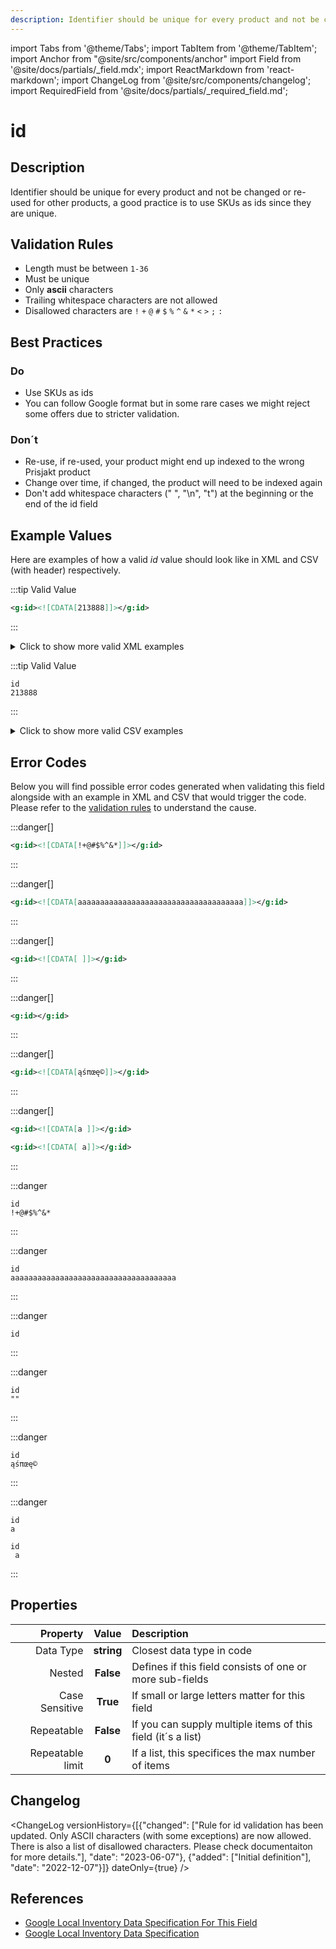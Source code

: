 ```yaml
---
description: Identifier should be unique for every product and not be changed or re-used for other products, a good practice is to use SKUs as ids since they are unique.
---
```


import Tabs from '@theme/Tabs';
import TabItem from '@theme/TabItem';
import Anchor from "@site/src/components/anchor"
import Field from '@site/docs/partials/_field.mdx';
import ReactMarkdown from 'react-markdown';
import ChangeLog from '@site/src/components/changelog';
import RequiredField from '@site/docs/partials/_required_field.md';

# id

<RequiredField/>

## Description

Identifier should be unique for every product and not be changed or re-used for other products, a good practice is to use SKUs as ids since they are unique.






## Validation Rules

- Length must be between `1-36`
- Must be unique
- Only **ascii** characters
- Trailing whitespace characters are not allowed
- Disallowed characters are `!` `+` `@` `#` `$` `%` `^` `&` `*` `<` `>` `;` `:`


## Best Practices


### Do

- Use SKUs as ids
- You can follow Google format but in some rare cases we might reject some offers due to stricter validation.



### Don´t

- Re-use, if re-used, your product might end up indexed to the wrong Prisjakt product
- Change over time, if changed, the product will need to be indexed again
- Don't add whitespace characters (" ", "\n", "t") at the beginning or the end of the id field




## Example Values

Here are examples of how a valid *id* value  should look like in XML and CSV (with header) respectively.

<Tabs>
  <TabItem value="valid_xml" label="XML" default>

:::tip Valid Value

```xml
<g:id><![CDATA[213888]]></g:id>
```

:::

<details>
  <summary>Click to show more valid XML examples</summary>
  <div>

```xml
<g:id><![CDATA[213888]]></g:id>
```

```xml
<g:id><![CDATA[aBCd1123]]></g:id>
```


  </div>
</details>

 </TabItem>
  <TabItem value="valid_csv" label="CSV">

:::tip Valid Value

```csv
id
213888
```

:::

<details>
  <summary>Click to show more valid CSV examples</summary>
  <div>

```csv
id
213888
```

```csv
id
aBCd1123
```


  </div>
</details>

  </TabItem>
</Tabs>

## Error Codes

Below you will find possible error codes generated when validating this field alongside with an example in XML and CSV that would trigger the code. Please refer to the [validation rules](#validation-rules) to understand the cause.

<Tabs>
  <TabItem value="invalid_xml" label="XML" default>

:::danger[**<Anchor id="validation_id_blacklisted_ascii_character" title="validation_id_blacklisted_ascii_character" />**]


```xml
<g:id><![CDATA[!+@#$%^&*]]></g:id>
```

:::

:::danger[**<Anchor id="validation_invalid_length" title="validation_invalid_length" />**]


```xml
<g:id><![CDATA[aaaaaaaaaaaaaaaaaaaaaaaaaaaaaaaaaaaaa]]></g:id>
```

:::

:::danger[**<Anchor id="validation_invalid_value" title="validation_invalid_value" />**]


```xml
<g:id><![CDATA[ ]]></g:id>
```

:::

:::danger[**<Anchor id="validation_missing_value" title="validation_missing_value" />**]


```xml
<g:id></g:id>
```

:::

:::danger[**<Anchor id="validation_non_ascii_character" title="validation_non_ascii_character" />**]


```xml
<g:id><![CDATA[ąśπœę©]]></g:id>
```

:::

:::danger[**<Anchor id="validation_trailing_whitespace" title="validation_trailing_whitespace" />**]


```xml
<g:id><![CDATA[a ]]></g:id>
```
```xml
<g:id><![CDATA[ a]]></g:id>
```

:::


 </TabItem>
  <TabItem value="invalid_csv" label="CSV">

:::danger <Anchor id="validation_id_blacklisted_ascii_character" title="validation_id_blacklisted_ascii_character" />

```csv
id
!+@#$%^&*
```

:::

:::danger <Anchor id="validation_invalid_length" title="validation_invalid_length" />

```csv
id
aaaaaaaaaaaaaaaaaaaaaaaaaaaaaaaaaaaaa
```

:::

:::danger <Anchor id="validation_invalid_value" title="validation_invalid_value" />

```csv
id
```

:::

:::danger <Anchor id="validation_missing_value" title="validation_missing_value" />

```csv
id
""
```

:::

:::danger <Anchor id="validation_non_ascii_character" title="validation_non_ascii_character" />

```csv
id
ąśπœę©
```

:::

:::danger <Anchor id="validation_trailing_whitespace" title="validation_trailing_whitespace" />

```csv
id
a
```
```csv
id
 a
```

:::


  </TabItem>
</Tabs>

## Properties

|     **Property** |         **Value**          | **Description**                                              |
|-----------------:|:--------------------------:|:-------------------------------------------------------------|
|        Data Type |    **string**     | Closest data type in code                                    |
|           Nested |      **False**      | Defines if this field consists of one or more sub-fields     |
|   Case Sensitive |  **True**  | If small or large letters matter for this field              |
|       Repeatable |    **False**    | If you can supply multiple items of this field (it´s a list) |
| Repeatable limit | **0** | If a list, this specifices the max number of items           |

## Changelog
<ChangeLog versionHistory={[{"changed": ["Rule for id validation has been updated. Only ASCII characters (with some exceptions) are now allowed. There is also a list of disallowed characters. Please check documentaiton for more details."], "date": "2023-06-07"}, {"added": ["Initial definition"], "date": "2022-12-07"}]} dateOnly={true} />

## References
- [Google Local Inventory Data Specification For This Field](https://support.google.com/merchants/answer/6324405?sjid=12668122117297241362-EU)
- [Google Local Inventory Data Specification](https://support.google.com/merchants/answer/14819809?hl=en)
